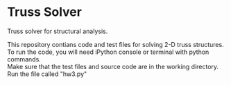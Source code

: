 # Truss Solver
Truss solver for structural analysis. 

This repository contians code and test files for solving 2-D truss structures.  
To run the code, you will need iPython console or terminal with python commands.  
Make sure that the test files and source code are in the working directory.  
Run the file called "hw3.py" 
